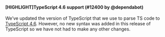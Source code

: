 #### [HIGHLIGHT]TypeScript 4.6 support (#12400 by @dependabot)

We’ve updated the version of TypeScript that we use to parse TS code to [TypeScript 4.6](https://devblogs.microsoft.com/typescript/announcing-typescript-4-6/). However, no new syntax was added in this release of TypeScript so we have not had to make any other changes.

